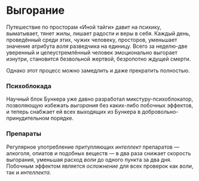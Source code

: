 # Выгорание
Путешествие по просторам «Иной тайги» давит на психику, выматывает, тянет жилы, лишает радости и веры в себя. Каждый день, проведённый среди этих, чужих человеку, просторов, уменьшает значение атрибута *воля* разведчика на единицу. Всего за неделю-две уверенный и целеустремлённый человек эмоционально выгорает изнутри, становится безвольной жертвой, безропотно ждущей смерти.

Однако этот процесс можно замедлить и даже прекратить полностью.

### Психоблокада
Научный блок Бункера уже давно разработал микстуру-психоблокатор, позволяющую избежать *выгорания* без каких-либо побочных эффектов, и теперь снабжает ей всех выходящих из Бункера в добровольно-принудительном порядке.

### Препараты
Регулярное употребление притупляющих *интеллект* препаратов — алкоголя, опиатов и подобных веществ — в два раза снижает скорость выгорания, уменьшая расход *воли* до одного пункта за два дня. Побочным эффектом является *осложнение* для всех проверок как *воли*, так и *интеллекта*.
